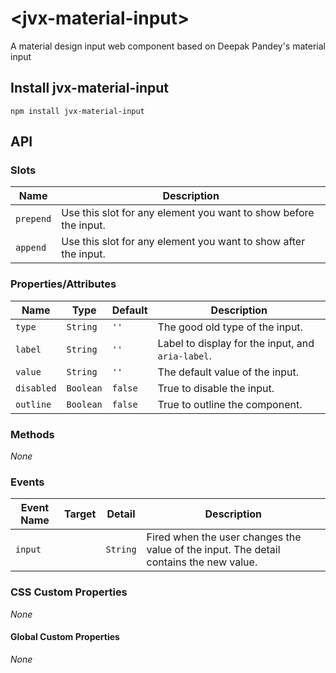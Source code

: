 # \<jvx-material-input\>

A material design input web component based on Deepak Pandey's material input

## Install jvx-material-input

```
npm install jvx-material-input
```

## API

### Slots
| Name           | Description
| -------------- | -----------
| `prepend`      | Use this slot for any element you want to show before the input.
| `append`       | Use this slot for any element you want to show after the input.


### Properties/Attributes
| Name | Type | Default | Description
| ---- | ---- | ------- | -----------
| `type` | `String` | `''` | The good old type of the input.
| `label` | `String` | `''` | Label to display for the input, and `aria-label`.
| `value` | `String` | `''` | The default value of the input.
| `disabled` | `Boolean` | `false` | True to disable the input.
| `outline` | `Boolean` | `false` | True to outline the component.

### Methods
*None*

### Events

| Event Name | Target         | Detail | Description
| ---------- | -------------- | ------ | -----------
| `input`     |               | `String`| Fired when the user changes the value of the input. The detail contains the new value.

### CSS Custom Properties
*None*

#### Global Custom Properties
*None*
